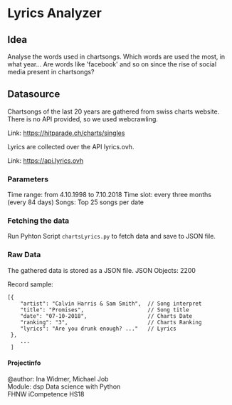 # Lyrics Analyzer
## Idea
Analyse the words used in chartsongs.
Which words are used the most, in what year...
Are words like 'facebook' and so on since the rise of social media present in chartsongs?

## Datasource
Chartsongs of the last 20 years are gathered from swiss charts website. There is no API provided, so we used webcrawling.

Link: https://hitparade.ch/charts/singles

Lyrics are collected over the API lyrics.ovh.  

Link: https://api.lyrics.ovh

### Parameters  
Time range: from 4.10.1998 to 7.10.2018
Time slot: every three months (every 84 days)
Songs: Top 25 songs per date

### Fetching the data
Run Pyhton Script ```chartsLyrics.py``` to fetch data and save to JSON file.

### Raw Data
The gathered data is stored as a JSON file. 
JSON Objects: 2200
 
Record sample:
```
[{   
    "artist": "Calvin Harris & Sam Smith",  // Song interpret
    "title": "Promises",                    // Song title
    "date": "07-10-2018",                   // Charts Date
    "ranking": "3",                         // Charts Ranking
    "lyrics": "Are you drunk enough? ..."   // Lyrics
 }, 
    ...
 ]
```  

#### Projectinfo
@author: Ina Widmer, Michael Job  
Module: dsp Data science with Python  
FHNW iCompetence HS18
